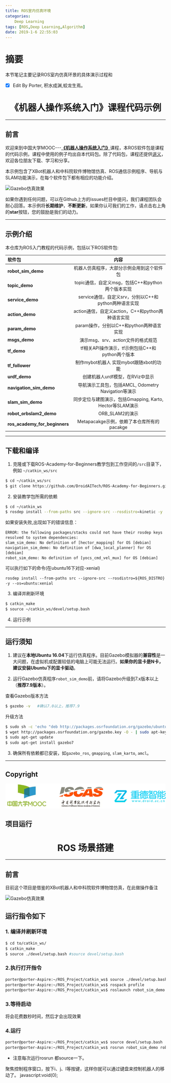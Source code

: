 ```yaml
---
title: ROS室内仿真环境
categories:      
    Deep Learning    
tags: [ROS,Deep Learning,Algorithm]
date: 2019-1-6 22:55:03
---
```


# 摘要

本节笔记主要记录ROS室内仿真环景的具体演示过程和

- [x] Edit By Porter, 积水成渊,蛟龙生焉。 

<!-- more -->

# <center>《机器人操作系统入门》课程代码示例</center>

---


## 前言
欢迎来到中国大学MOOC---[**《机器人操作系统入门》**](https://www.icourse163.org/)课程，本ROS软件包是课程的代码示例，课程中使用的例子均出自本代码包。除了代码包，课程还提供[讲义](https://sychaichangkun.gitbooks.io/ros-tutorial-icourse163/content/)，欢迎各位朋友下载、学习和分享。

本示例包含了XBot机器人和中科院软件博物馆仿真、ROS通信示例程序、导航与SLAM功能演示，在每个软件包下都有相应的功能介绍。

![Gazebo仿真效果](./image4/robot_sim_demo.gif)

如果你遇到任何问题，可以在Github上方的issues栏目中提问，我们课程团队会耐心回答。本示例将**长期维护**，**不断更新**，如果你认可我们的工作，请点击右上角的**star**按钮，您的鼓励是我们的动力。


---
## 示例介绍
本仓库为ROS入门教程的代码示例，包括以下ROS软件包:

| 软件包 | 内容 |
| :--- | :----: |
| **robot_sim_demo** | 机器人仿真程序，大部分示例会用到这个软件包 |
| **topic_demo** | topic通信，自定义msg，包括C++和python两个版本实现 |
| **service_demo** | service通信，自定义srv，分别以C++和python两种语言实现 |
| **action_demo** | action通信，自定义action，C++和python两种语言实现 |
| **param_demo** | param操作，分别以C++和python两种语言实现 |
| **msgs_demo** | 演示msg、srv、action文件的格式规范 |
| **tf_demo** | tf相关API操作演示，tf示例包括C++和python两个版本 |
| **tf_follower** | 制作mybot机器人 实现mybot跟随xbot的功能 |
| **urdf_demo** |  创建机器人urdf模型，在RViz中显示  |
| **navigation_sim_demo** | 导航演示工具包，包括AMCL, Odometry Navigation等演示 |
| **slam_sim_demo** | 同步定位与建图演示，包括Gmapping, Karto, Hector等SLAM演示 |
| **robot_orbslam2_demo** | ORB_SLAM2的演示 |
| **ros_academy_for_beginners** | Metapacakge示例，依赖了本仓库所有的pacakge |


---

## 下载和编译

1. 克隆或下载ROS-Academy-for-Beginners教学包到工作空间的`/src`目录下，例如 `~/catkin_ws/src`
```sh
$ cd ~/catkin_ws/src
$ git clone https://github.com/DroidAITech/ROS-Academy-for-Beginners.git
```

2. 安装教学包所需的依赖
```sh
$ cd ~/catkin_ws
$ rosdep install --from-paths src --ignore-src --rosdistro=kinetic -y
```
如果安装失败,出现如下的错误信息：


```shell
ERROR: the following packages/stacks could not have their rosdep keys resolved to system dependencies:
slam_sim_demo: No definition of [hector_mapping] for OS [debian]
navigation_sim_demo: No definition of [dwa_local_planner] for OS [debian]
robot_sim_demo: No definition of [yocs_cmd_vel_mux] for OS [debian]
```


可以执行如下的命令(在ubuntu16下对应-xenial)

```shell
rosdep install --from-paths src --ignore-src --rosdistro=${ROS_DISTRO} -y --os=ubuntu:xenial
```


3. 编译并刷新环境
```sh
$ catkin_make
$ source ~/catkin_ws/devel/setup.bash
```

4. 运行示例

---
## 运行须知

1. 建议在**本地Ubuntu 16.04**下运行仿真程序。目前Gazebo模拟器的**兼容性**是一大问题，在虚拟机或配置较低的电脑上可能无法运行。**如果你的显卡是N卡，建议安装Ubuntu下的显卡驱动**。

2. 运行Gazebo仿真程序`robot_sim_demo`前，请将Gazebo升级到7.x版本以上（**推荐7.9版本**）。

  查看Gazebo版本方法
  ```sh
  $ gazebo -v   #确认7.0以上，推荐7.9
  ```

  升级方法

  ```sh
  $ sudo sh -c 'echo "deb http://packages.osrfoundation.org/gazebo/ubuntu-stable `lsb_release -cs` main" > /etc/apt/sources.list.d/gazebo-stable.list'
  $ wget http://packages.osrfoundation.org/gazebo.key -O - | sudo apt-key add -
  $ sudo apt-get update
  $ sudo apt-get install gazebo7
  ```

3. 确保所有依赖都已安装，如`gazebo_ros`, `gmapping`, `slam_karto`, `amcl`。



---
## Copyright

![Logo](./image4/joint_logo.png)


## 项目运行

# <center>ROS 场景搭建</center>

---

## 前言

目前这个项目是借鉴的XBot机器人和中科院软件博物馆仿真，在此做操作备注

![Gazebo仿真效果](./image4/robot_sim_demo.gif)

## 运行指令如下


### 1. 编译并刷新环境

```sh
$ cd to/catkin_ws/
$ catkin_make
$ source ./devel/setup.bash #source devel/setup.bash
```

### 2.执行打开指令

```bash
porter@porter-Aspire:~/ROS_Project/catkin_ws$ source ./devel/setup.bash
porter@porter-Aspire:~/ROS_Project/catkin_ws$ rospack profile
porter@porter-Aspire:~/ROS_Project/catkin_ws$ roslaunch robot_sim_demo robot_spawn.launch
```
### 3.等待启动

将会花费数秒时间，然后才会出现效果

### 4.运行

```sh
porter@porter-Aspire:~/ROS_Project/catkin_ws$ source devel/setup.bash
porter@porter-Aspire:~/ROS_Project/catkin_ws$ rosrun robot_sim_demo robot_keyboard_teleop.py
```
- 注意每次运行rosrun 都source一下。

聚焦控制程序窗口，按下i、j、l等按键，这样你就可以通过键盘来控制机器人的移动了。
javascript:void(0);